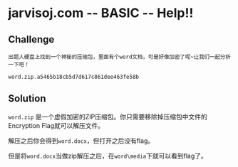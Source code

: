 # jarvisoj.com -- BASIC -- Help!!

## Challenge

```
出题人硬盘上找到一个神秘的压缩包，里面有个word文档，可是好像加密了呢~让我们一起分析一下吧！

word.zip.a5465b18cb5d7d617c861dee463fe58b
```

## Solution

`word.zip` 是一个虚假加密的ZIP压缩包。你只需要移除掉压缩包中文件的Encryption Flag就可以解压文件。

解压之后你会得到`word.docx`，但打开之后没有flag。

但是将`word.docx`当做zip解压之后，在`word\media`下就可以看到flag了。

